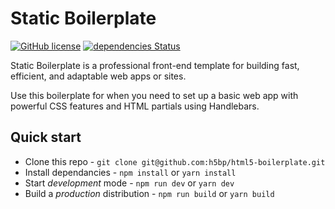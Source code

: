 # Static Boilerplate
[![GitHub license](https://img.shields.io/github/license/Codilation/static-boilerplate)](https://github.com/Codilation/static-boilerplate/blob/master/LICENSE)
[![dependencies Status](https://david-dm.org/codilation/static-boilerplate/status.svg)](https://david-dm.org/codilation/static-boilerplate)

Static Boilerplate is a professional front-end template for building fast, efficient, and adaptable web apps or sites.

Use this boilerplate for when you need to set up a basic web app with powerful CSS features and HTML partials using Handlebars.

## Quick start

- Clone this repo - `git clone git@github.com:h5bp/html5-boilerplate.git`
- Install dependancies - `npm install` or `yarn install`
- Start *development* mode - `npm run dev` or `yarn dev`
- Build a *production* distribution - `npm run build` or `yarn build`
